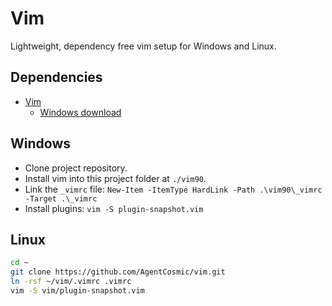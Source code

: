 # Vim

Lightweight, dependency free vim setup for Windows and Linux.

## Dependencies

- [Vim](https://www.vim.org/)
	- [Windows download](https://github.com/vim/vim-win32-installer/releases/download/v9.0.2189/gvim_9.0.2189_x64.exe)

## Windows

- Clone project repository.
- Install vim into this project folder at `./vim90`.
- Link the `_vimrc` file: `New-Item -ItemType HardLink -Path .\vim90\_vimrc -Target .\_vimrc`
- Install plugins: `vim -S plugin-snapshot.vim`

## Linux

```bash
cd ~
git clone https://github.com/AgentCosmic/vim.git
ln -rsf ~/vim/.vimrc .vimrc
vim -S vim/plugin-snapshot.vim
```
